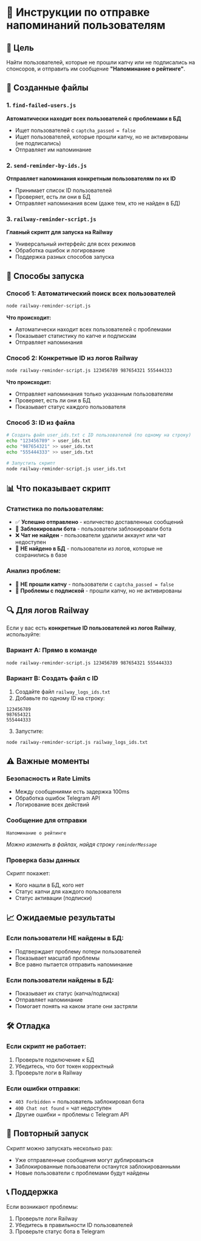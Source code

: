 # 📨 Инструкции по отправке напоминаний пользователям

## 🎯 Цель
Найти пользователей, которые не прошли капчу или не подписались на спонсоров, и отправить им сообщение **"Напоминание о рейтинге"**.

## 📁 Созданные файлы

### 1. `find-failed-users.js`
**Автоматически находит всех пользователей с проблемами в БД**
- Ищет пользователей с `captcha_passed = false`
- Ищет пользователей, которые прошли капчу, но не активированы (не подписались)
- Отправляет им напоминание

### 2. `send-reminder-by-ids.js`
**Отправляет напоминания конкретным пользователям по их ID**
- Принимает список ID пользователей
- Проверяет, есть ли они в БД
- Отправляет напоминания всем (даже тем, кто не найден в БД)

### 3. `railway-reminder-script.js`
**Главный скрипт для запуска на Railway**
- Универсальный интерфейс для всех режимов
- Обработка ошибок и логирование
- Поддержка разных способов запуска

## 🚀 Способы запуска

### Способ 1: Автоматический поиск всех пользователей
```bash
node railway-reminder-script.js
```
**Что происходит:**
- Автоматически находит всех пользователей с проблемами
- Показывает статистику по капче и подпискам
- Отправляет напоминания

### Способ 2: Конкретные ID из логов Railway
```bash
node railway-reminder-script.js 123456789 987654321 555444333
```
**Что происходит:**
- Отправляет напоминания только указанным пользователям
- Проверяет, есть ли они в БД
- Показывает статус каждого пользователя

### Способ 3: ID из файла
```bash
# Создать файл user_ids.txt с ID пользователей (по одному на строку)
echo "123456789" > user_ids.txt
echo "987654321" >> user_ids.txt
echo "555444333" >> user_ids.txt

# Запустить скрипт
node railway-reminder-script.js user_ids.txt
```

## 📊 Что показывает скрипт

### Статистика по пользователям:
- ✅ **Успешно отправлено** - количество доставленных сообщений
- 🚫 **Заблокировали бота** - пользователи заблокировали бота
- ❌ **Чат не найден** - пользователи удалили аккаунт или чат недоступен
- 👻 **НЕ найдено в БД** - пользователи из логов, которые не сохранились в базе

### Анализ проблем:
- 🤖 **НЕ прошли капчу** - пользователи с `captcha_passed = false`
- 📢 **Проблемы с подпиской** - прошли капчу, но не активированы

## 🔍 Для логов Railway

Если у вас есть **конкретные ID пользователей из логов Railway**, используйте:

### Вариант A: Прямо в команде
```bash
node railway-reminder-script.js 123456789 987654321 555444333
```

### Вариант B: Создать файл с ID
1. Создайте файл `railway_logs_ids.txt`
2. Добавьте по одному ID на строку:
```
123456789
987654321
555444333
```
3. Запустите:
```bash
node railway-reminder-script.js railway_logs_ids.txt
```

## ⚠️ Важные моменты

### Безопасность и Rate Limits
- Между сообщениями есть задержка 100ms
- Обработка ошибок Telegram API
- Логирование всех действий

### Сообщение для отправки
```
Напоминание о рейтинге
```
*Можно изменить в файлах, найдя строку `reminderMessage`*

### Проверка базы данных
Скрипт покажет:
- Кого нашли в БД, кого нет
- Статус капчи для каждого пользователя
- Статус активации (подписки)

## 📈 Ожидаемые результаты

### Если пользователи НЕ найдены в БД:
- Подтверждает проблему потери пользователей
- Показывает масштаб проблемы
- Все равно пытается отправить напоминание

### Если пользователи найдены в БД:
- Показывает их статус (капча/подписка)
- Отправляет напоминание
- Помогает понять на каком этапе они застряли

## 🛠️ Отладка

### Если скрипт не работает:
1. Проверьте подключение к БД
2. Убедитесь, что бот токен корректный
3. Проверьте логи в Railway

### Если ошибки отправки:
- `403 Forbidden` = пользователь заблокировал бота
- `400 Chat not found` = чат недоступен
- Другие ошибки = проблемы с Telegram API

## 🔄 Повторный запуск

Скрипт можно запускать несколько раз:
- Уже отправленные сообщения могут дублироваться
- Заблокированные пользователи останутся заблокированными
- Новые пользователи с проблемами будут найдены

## 📞 Поддержка

Если возникают проблемы:
1. Проверьте логи Railway
2. Убедитесь в правильности ID пользователей
3. Проверьте статус бота в Telegram
